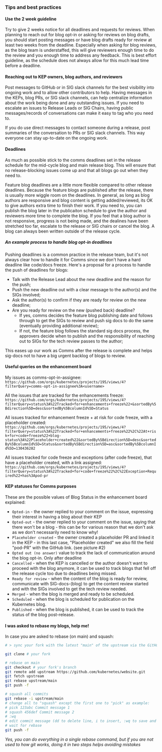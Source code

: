 ### Tips and best practices

#### Use the 2 week guideline

Try to give 2 weeks notice for all deadlines and requests for reviews. When planning to reach out for blog opt-in or asking for reviews on blog drafts, you should start posting messages or have blog drafts ready for review at least two weeks from the deadline. Especially when asking for blog reviews, as the blog team is understaffed, this will give reviewers enough time to do the review and you enough time to address any feedback. This is best effort guideline, as the schedule does not always allow for this much lead time before a deadline.

#### Reaching out to KEP owners, blog authors, and reviewers

Post messages to GitHub or in SIG slack channels for the best visibility into ongoing work and to allow other contributors to help. Having messages in the KEPs, blog PRs, or SIG slack channels, can help centralize information about the work being done and any outstanding issues. If you need to escalate an issues to Release Leads or SIG Chairs, having public messages/records of conversations can make it easy to tag who you need to. 

If you do use direct messages to contact someone during a release, post summaries of the conversation to PRs or SIG slack channels. This way everyone can stay up-to-date on the ongoing work.

#### Deadlines

As much as possible stick to the comms deadlines set in the release schedule for the mid-cycle blog and main release blog. This will ensure that no release-blocking issues come up and that all blogs go out when they need to.

Feature blog deadlines are a little more flexible compared to other release deadlines. Because the feature blogs are published after the release, there is usually more wiggle room on the deadlines. In general, as long as blog authors are responsive and blog content is getting added/reviewed, its OK to give authors extra time to finish their work. If you need to, you can publish the blog later in the publicaiton schedule to give the author and reviewers more time to complete the blog. If you feel that a blog author is not responsive, progress is not being made, and the dealines have been stretched too far, escalate to the release or SIG chairs or cancel the blog. A blog can always been written outside of the release cycle.

##### An example process to handle blog opt-in deadlines

Pushing deadlines is a common practice in the release team, but it's not always clear how to handle it for Comms since we don't have a hard deadline like code/docs freeze. 
Here's a proposal for a process to handle the push of deadlines for blogs:

- Talk with the Release Lead about the new deadline and the reason for the push;
- Push the new deadline out with a clear message to the author(s) and the SIGs involved;
- Ask the author(s) to confirm if they are ready for review on the new deadline;
- Are you ready for review on the new (pushed back) deadline?
  - If yes, comms decides the feature blog publishing date and follows through to get the SIGs to review and push sig docs to do the same (eventually providing additional review);
  - If not, the feature blog follows the standard sig docs process, the approvers decide when to publish and the responsibility of reaching out to SIGs for the tech review passes to the author;

This eases up our work as Comms after the release is complete and helps sig-docs not to have a big urgent backlog of blogs to review.

#### Useful queries on the enhancement board

My issues as comms-opt-in-assignee:
`https://github.com/orgs/kubernetes/projects/195/views/4?filterQuery=comms-opt-in-assignee%3A<username>`

All the issues that are tracked for the enhancements freeze:
`https://github.com/orgs/kubernetes/projects/195/views/4?filterQuery=status%3A%22Tracked+for+enhancements+freeze%22+&sortedBy%5Bdirection%5D=desc&sortedBy%5BcolumnId%5D=Status`

All issues tracked for enhancement freeze + at risk for code freeze, with a placeholder created:
`https://github.com/orgs/kubernetes/projects/195/views/4?filterQuery=status%3A%22Tracked+for+enhancements+freeze%22%2C%22At+risk+for+code+freeze%22+blog-status%3A%22Placeholder+created%22&sortedBy%5Bdirection%5D=desc&sortedBy%5BcolumnId%5D=Status&sortedBy%5Bdirection%5D=asc&sortedBy%5BcolumnId%5D=130436282`

All issues tracked for code freeze and exceptions (after code freeze), that have a placeholder created, with a link assigned:
`https://github.com/orgs/kubernetes/projects/195/views/4?filterQuery=status%3A%22Tracked+for+code+freeze%22%2C%22Exception+Required%22+has%3Apod-pr`

#### KEP statuses for Comms purposes

These are the possible values of Blog Status in the enhancement board explained:

- `Opted-in` - the owner replied to your comment on the issue, expressing their interest in having a blog about their KEP
- `Opted-out` - the owner replied to your comment on the issue, saying that there won't be a blog - this can be for various reason that we don't ask as we don't necessarily need to know why!
- `Placeholder created` - the owner created a placeholder PR and linked it in the KEP - in this last case, "Placeholder created" we also fill the field "pod-PR" with the GitHub link. (see picture #2)
- `Opted out (no answer)` value to track the lack of communication around the blog opt-in. Only after deadline
- `Cancelled` - when the KEP is cancelled or the author doesn't want to proceed with the blog anymore, it can be used to track blogs that fell off the release cycle too due to deadlines being missed.
- `Ready for review` - when the content of the blog is ready for review, communicate with SIG-docs-(blog) to get the content review started and with the SIGs involved to get the tech review needed.
- `Merged` - when the blog is merged and ready to be scheduled.
- `Scheduled` - when the blog is scheduled for publication on the Kubernetes blog.
- `Published` - when the blog is published, it can be used to track the status of the blog post-release.

#### I was asked to rebase my blogs, help me!

In case you are asked to rebase (on main) and squash:

```bash
# > sync your fork with the latest "main" of the upstream via the GitHub UI <

git clone # your fork

# rebase on main
git checkout # your fork's branch
git remote add upstream https://github.com/kubernetes/website.git
git fetch upstream
git rebase upstream/main
git push -f

# squash all commits
git rebase -i upstream/main
# change all to "squash" except the first one to "pick" as example:
# pick 123abc Commit message 1
# squash 456def Commit message 2
# :wq
# edit commit message (dd to delete line, i to insert, :wq to save and exit)
# wait for rebase
git push -f
```

_Yes, you can do everything in a single rebase command, but if you are not used to how git works, doing it in two steps helps avoiding mistakes_